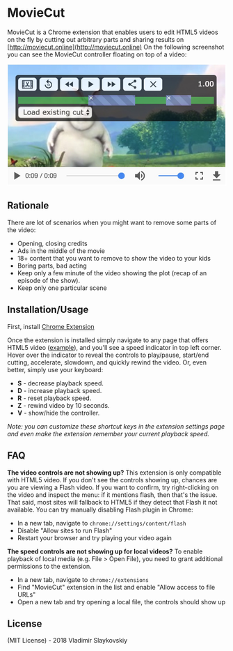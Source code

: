 # MovieCut

MovieCut is a Chrome extension that enables users to edit HTML5 videos on the fly by cutting out arbitrary parts and sharing results on [http://moviecut.online](http://moviecut.online)
On the following screenshot you can see the MovieCut controller floating on top of a video: 

![Player](https://github.com/vslaykovsky/moviecut/blob/master/images/videocut2.jpg?raw=true)

## Rationale  

There are lot of scenarios when you might want to remove some parts of the video:
- Opening, closing credits
- Ads in the middle of the movie
- 18+ content that you want to remove to show the video to your kids
- Boring parts, bad acting
- Keep only a few minute of the video showing the plot (recap of an episode of the show).
- Keep only one particular scene 
 
## Installation/Usage

First, install [Chrome Extension](https://chrome.google.com/webstore/detail/movie-cut/cchdbnepfilcfokfngamfpdkhbkkfilo)

Once the extension is installed simply navigate to any page that offers HTML5 video ([example](http://www.youtube.com/watch?v=E9FxNzv1Tr8)), and you'll see a speed indicator in top left corner. Hover over the indicator to reveal the controls to play/pause, start/end cutting, accelerate, slowdown, and quickly rewind the video. Or, even better, simply use your keyboard:

* **S** - decrease playback speed.
* **D** - increase playback speed.
* **R** - reset playback speed.
* **Z** - rewind video by 10 seconds.
* **V** - show/hide the controller.

_Note: you can customize these shortcut keys in the extension settings page and even make the extension remember your current playback speed._

## FAQ

**The video controls are not showing up?** This extension is only compatible with HTML5 video. If you don't see the controls showing up, chances are you are viewing a Flash video. If you want to confirm, try right-clicking on the video and inspect the menu: if it mentions flash, then that's the issue. That said, most sites will fallback to HTML5 if they detect that Flash it not available. You can try manually disabling Flash plugin in Chrome:

* In a new tab, navigate to `chrome://settings/content/flash`
* Disable "Allow sites to run Flash"
* Restart your browser and try playing your video again

**The speed controls are not showing up for local videos?** To enable playback of local media (e.g. File > Open File), you need to grant additional permissions to the extension.

* In a new tab, navigate to `chrome://extensions`
* Find "MovieCut" extension in the list and enable "Allow access to file URLs"
* Open a new tab and try opening a local file, the controls should show up


## License

(MIT License) - 2018 Vladimir Slaykovskiy

